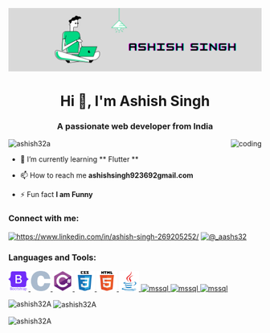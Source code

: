 
![logo](https://github.com/ashish32A/ashish32A/blob/main/action.png)
<h1 align="center">Hi 👋, I'm Ashish Singh</h1>
<h3 align="center">A passionate web developer from India</h3>
<img align="right" alt="coding" src="https://media.tenor.com/NOYF3f82b_gAAAAC/programmer.gif">

<p align="left"> <img src="https://komarev.com/ghpvc/?username=ashish32a&label=Profile%20views&color=0e75b6&style=flat" alt="ashish32a" /> </p>

- 🌱 I’m currently learning ** Flutter **

- 📫 How to reach me **ashishsingh923692gmail.com**

- ⚡ Fun fact **I am Funny**

<h3 align="left">Connect with me:</h3>
<p align="left">
<a href="https://linkedin.com/in/https://www.linkedin.com/in/ashish-singh-269205252/" target="blank"><img align="center" src="https://raw.githubusercontent.com/rahuldkjain/github-profile-readme-generator/master/src/images/icons/Social/linked-in-alt.svg" alt="https://www.linkedin.com/in/ashish-singh-269205252/" height="30" width="40" /></a>
  <a href="https://instagram.com/@_aashs32" target="blank"><img align="center" src="https://raw.githubusercontent.com/rahuldkjain/github-profile-readme-generator/master/src/images/icons/Social/instagram.svg" alt="@_aashs32" height="30" width="40" /></a>

</p>

<h3 align="left">Languages and Tools:</h3>
<p align="left"> <a href="https://getbootstrap.com" target="_blank" rel="noreferrer"> <img src="https://raw.githubusercontent.com/devicons/devicon/master/icons/bootstrap/bootstrap-plain-wordmark.svg" alt="bootstrap" width="40" height="40"/> </a> <a href="https://www.cprogramming.com/" target="_blank" rel="noreferrer"> <img src="https://raw.githubusercontent.com/devicons/devicon/master/icons/c/c-original.svg" alt="c" width="40" height="40"/> </a> <a href="https://www.w3schools.com/cs/" target="_blank" rel="noreferrer"> <img src="https://raw.githubusercontent.com/devicons/devicon/master/icons/csharp/csharp-original.svg" alt="csharp" width="40" height="40"/> </a> <a href="https://www.w3schools.com/css/" target="_blank" rel="noreferrer"> <img src="https://raw.githubusercontent.com/devicons/devicon/master/icons/css3/css3-original-wordmark.svg" alt="css3" width="40" height="40"/> </a> <a href="https://www.w3.org/html/" target="_blank" rel="noreferrer"> <img src="https://raw.githubusercontent.com/devicons/devicon/master/icons/html5/html5-original-wordmark.svg" alt="html5" width="40" height="40"/> </a> <a href="https://www.java.com" target="_blank" rel="noreferrer"> <img src="https://raw.githubusercontent.com/devicons/devicon/master/icons/java/java-original.svg" alt="java" width="40" height="40"/> </a> <a href="https://www.microsoft.com/en-us/sql-server" target="_blank" rel="noreferrer"> <img src="https://www.svgrepo.com/show/303229/microsoft-sql-server-logo.svg" alt="mssql" width="40" height="40"/> </a>  <a href="https://flutter.dev/" target="_blank" rel="noreferrer"> <img src="https://www.svgrepo.com/show/353751/flutter.svg" alt="mssql" width="40" height="40"/> </a>
<a href="https://dotnet.microsoft.com/en-us/" target="_blank" rel="noreferrer"> <img src="https://www.svgrepo.com/show/330319/dot-net.svg" alt="mssql" width="40" height="40"/> </a>

</p>

<p><img align="left" src="https://github-readme-stats.vercel.app/api/top-langs?username=ashish32A&show_icons=true&locale=en&layout=compact" alt="ashish32A" /></p>

<p>&nbsp;<img align="center" src="https://github-readme-stats.vercel.app/api?username=ashish32A&show_icons=true&locale=en" alt="ashish32A" /></p>

<p><img align="center" src="https://github-readme-streak-stats.herokuapp.com/?user=ashish32A&" alt="ashish32A" /></p>



